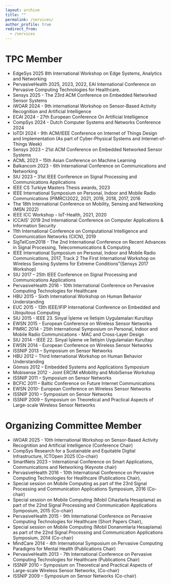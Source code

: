 ```yaml
---
layout: archive
title: ""
permalink: /services/
author_profile: true
redirect_from:
  - /services
---
```


TPC Member
=========================    
- EdgeSys 2025 8th International Workshop on Edge Systems, Analytics and Networking
- PervasiveHealth 2025, 2023, 2022, EAI International Conference on Pervasive Computing Technologies for Healthcare.
- Sensys 2025 - The 23rd ACM Conference on Embedded Networked Sensor Systems
- iWOAR 2024 - 9th international Workshop on Sensor-Based Activity Recognition and Artificial Intelligence
- ECAI 2024 - 27th European Conference On Artificial Intelligence
- CompSys 2024 - Dutch Computer Systems and Networks Conference 2024
- IoTDI 2024 - 9th ACM/IEEE Conference on Internet of Things Design and Implementation (As part of Cyber-Physical Systems and Internet-of-Things Week)
- Sensys 2023 – 21st ACM Conference on Embedded Networked Sensor Systems
- ACML 2023 – 15th Asian Conference on Machine Learning
- Balkancom 2023 - 6th International Conference on Communications and Networking
- SIU 2023 – 31st IEEE Conference on Signal Processing and Communications Applications
- IEEE CS Turkiye Masters Thesis awards, 2023
- IEEE International Symposium on Personal, Indoor and Mobile Radio Communications (PIMRC)2022, 2021, 2019, 2018, 2017, 2016
- The 18th International Conference on Mobility, Sensing and Networking (MSN 2022)
- IEEE ICC Workshop - IoT-Health, 2021, 2020
- ICCAIS' 2019 2nd International Conference on Computer Applications & Information Security
- 11th International Conference on Computational Intelligence and Communication Networks (CICN), 2019
- SigTelCom2018 - The 2nd International Conference on Recent Advances in  Signal Processing, Telecommunications & Computing
- IEEE International Symposium on Personal, Indoor and Mobile Radio Communications, 2017, Track 2 The First International Workshop on Wireless Sensing Systems for Extreme Conditions”(Sensys 2017 Workshop)
- SIU 2017 – 25th IEEE Conference on Signal Processing and Communications Applications
- PervasiveHealth 2016 - 10th International Conference on Pervasive Computing Technologies for Healthcare
- HBU 2015 -  Sixth International Workshop on Human Behavior Understanding
- EUC 2015 - 13th IEEE/IFIP International Conference on Embedded and Ubiquitous Computing
- SIU 2015 - IEEE 23. Sinyal İşleme ve İletişim Uygulamaları Kurultayı
- EWSN 2015 - European Conference on Wireless Sensor Networks
- PIMRC 2014 - 25th International Symposium on Personal, Indoor and Mobile Radio Communications - MAC and 	Cross-Layer Design
- SIU 2014 - IEEE 22. Sinyal İşleme ve İletişim Uygulamaları Kurultayı
- EWSN 2014 - European Conference on Wireless Sensor Networks
- ISSNIP 2013 – Symposium on Sensor Networks
- HBU 2012 – Third International Workshop on Human Behavior Understanding
- Gömsis 2012 – Embedded Systems and Applications Symposium
- Mobisense 2012 - Joint ERCIM eMobility and MobiSense Workshop
- ISSNIP 2011 – Symposium on Sensor Networks
- BCFIC 2011 – Baltic Conference on Future Internet Communications
- EWSN 2010- European Conference on Wireless Sensor Networks
- ISSNIP 2010 – Symposium on Sensor Networks
- ISSNIP 2009 – Symposium on Theoretical and Practical Aspects of Large-scale Wireless Sensor Networks 

Organizing Committee Member
=========================   
- iWOAR 2025 - 10th International Workshop on Sensor-Based Activity Recognition and Artificial Intelligence (Conference Chair)
- CompSys Research for a Sustainable and Equitable Digital Infrastructure, ICTOpen 2025 (Co-chair)
- SmartNets 2023 – International Conference on Smart Applications, Communications and Networking (Keynote chair)
- PervasiveHealth 2016 - 10th International Conference on Pervasive Computing Technologies for Healthcare (Publications Chair),
- Special session on Mobile Computing as part of the 23rd Signal Processing and Communication Applications Symposium, 2016 (Co-chair)
- Special session on Mobile Computing (Mobil Cihazlarla Hesaplama) as part of the 22nd Signal Processing and Communication Applications Symposium, 2015 (Co-chair)
- PervasiveHealth 2015 - 9th International Conference on Pervasive Computing Technologies for Healthcare (Short 	Papers Chair),
- Special session on Mobile Computing (Mobil Donanımlarla Hesaplama) as part of the 22nd Signal Processing and Communication Applications Symposium, 2014 (Co-chair)
- MindCare 2014 - 4th International Symposium on Pervasive Computing Paradigms for Mental Health (Publications	Chair)
- PervasiveHealth 2013 - 7th International Conference on Pervasive Computing Technologies for Healthcare (Publications Chair)
- ISSNIP 2010 – Symposium on Theoretical and Practical Aspects of Large-scale Wireless Sensor Networks, (Co-chair)
- ISSNIP 2009 – Symposium on Sensor Networks (Co-chair)


